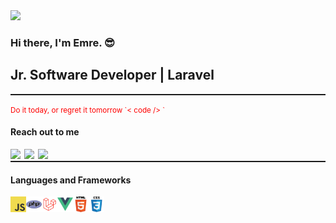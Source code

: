 
<img src="https://media.giphy.com/media/3o7aTnQqygA3TcukFi/giphy.gif">

### Hi there, I'm Emre. :sunglasses:

##  Jr. Software Developer | Laravel
<hr style="height:2px; margin-top:2px; ">
<font color="red"><small>Do it today, or regret it tomorrow  `< code /> ` </small></font>

#### Reach out to me

[<img align="left" width="22" src="https://unpkg.com/simple-icons@v6/icons/linkedin.svg"   />][linkedin]
[<img align="left" width="22" src="https://unpkg.com/simple-icons@v6/icons/instagram.svg"  />][instagram]
[<img align="left" width="22" src="https://unpkg.com/simple-icons@v6/icons/google.svg"  />][mail]

<br>
<hr style="height:2px; margin-top:2px; ">

#### Languages and Frameworks
<img align="left" src="https://raw.githubusercontent.com/github/explore/56a826d05cf762b2b50ecbe7d492a839b04f3fbf/topics/javascript/javascript.png" width="25" height="25">
<img align="left" src="https://raw.githubusercontent.com/github/explore/56a826d05cf762b2b50ecbe7d492a839b04f3fbf/topics/php/php.png" width="25" height="25">
<img align="left" src="https://raw.githubusercontent.com/github/explore/56a826d05cf762b2b50ecbe7d492a839b04f3fbf/topics/laravel/laravel.png" width="25" height="25">
<img align="left" src="https://raw.githubusercontent.com/github/explore/56a826d05cf762b2b50ecbe7d492a839b04f3fbf/topics/vue/vue.png" width="25" height="25">
<img align="left" src="https://raw.githubusercontent.com/github/explore/56a826d05cf762b2b50ecbe7d492a839b04f3fbf/topics/html/html.png" width="25" height="25">
<img align="left" src="https://raw.githubusercontent.com/github/explore/56a826d05cf762b2b50ecbe7d492a839b04f3fbf/topics/css/css.png" width="25" height="25">
<br>
<br>



[linkedin]: https://www.linkedin.com/in/emrealsan/
[instagram]: https://www.instagram.com/emralsan/
[mail]: mailto:emrealsandev@gmail.com

